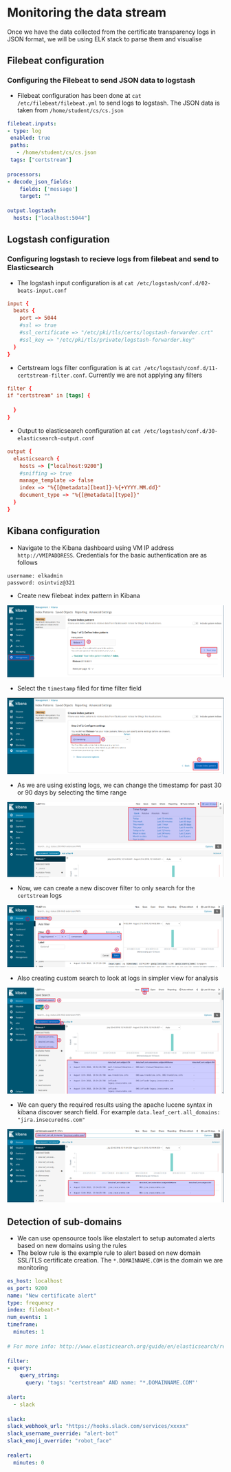 # Monitoring the data stream

Once we have the data collected from the certificate transparency logs in JSON format, we will be using ELK stack to parse them and visualise

## Filebeat configuration

### Configuring the Filebeat to send JSON data to logstash

* Filebeat configuration has been done at `cat /etc/filebeat/filebeat.yml` to send logs to logstash. The JSON data is taken from `/home/student/cs/cs.json`

```yaml
filebeat.inputs:
- type: log
 enabled: true
 paths:
   - /home/student/cs/cs.json
 tags: ["certstream"]

processors:
- decode_json_fields:
    fields: ['message']
    target: ""

output.logstash:
  hosts: ["localhost:5044"]
```

## Logstash configuration

### Configuring logstash to recieve logs from filebeat and send to Elasticsearch

* The logstash input configuration is at `cat /etc/logstash/conf.d/02-beats-input.conf`

```conf
input {
  beats {
    port => 5044
    #ssl => true
    #ssl_certificate => "/etc/pki/tls/certs/logstash-forwarder.crt"
    #ssl_key => "/etc/pki/tls/private/logstash-forwarder.key"
  }
}
```

* Certstream logs filter configuration is at `cat /etc/logstash/conf.d/11-certstream-filter.conf`. Currently we are not applying any filters

```conf
filter {
if "certstream" in [tags] {

  }
}
```

* Output to elasticsearch configuration at `cat /etc/logstash/conf.d/30-elasticsearch-output.conf`

```conf
output {
  elasticsearch {
    hosts => ["localhost:9200"]
    #sniffing => true
    manage_template => false
    index => "%{[@metadata][beat]}-%{+YYYY.MM.dd}"
    document_type => "%{[@metadata][type]}"
  }
}
```

## Kibana configuration

* Navigate to the Kibana dashboard using VM IP address `http://VMIPADDRESS`. Credentials for the basic authentication are as follows

```
username: elkadmin
password: osintviz@321
```

* Create new filebeat index pattern in Kibana

![filebeat index creation](imgs/creat-filebeat-index.png)

* Select the `timestamp` filed for time filter field

![timestamp filter field](imgs/time-stamp-field.png)

* As we are using existing logs, we can change the timestamp for past 30 or 90 days by selecting the time range

![time range selection](imgs/navigate-discover-time.png)

* Now, we can create a new discover filter to only search for the `certstream` logs

![certstream discover filter](imgs/discover-filter-creation.png)

* Also creating custom search to look at logs in simpler view for analysis

![certstream custom search](imgs/certstream-custom-search.png)

* We can query the required results using the apache lucene syntax in kibana discover search field. For example `data.leaf_cert.all_domains: "jira.insecuredns.com"`

![certstream search queries](imgs/certstream-search-query.png)

## Detection of sub-domains

* We can use opensource tools like elastalert to setup automated alerts based on new domains using the rules
* The below rule is the example rule to alert based on new domain SSL/TLS certificate creation. The `*.DOMAINNAME.COM` is the domain we are monitoring

```yaml
es_host: localhost
es_port: 9200
name: "New certificate alert"
type: frequency
index: filebeat-*
num_events: 1
timeframe:
  minutes: 1

# For more info: http://www.elasticsearch.org/guide/en/elasticsearch/reference/current/query-dsl.html

filter:
- query:
    query_string:
      query: 'tags: "certstream" AND name: "*.DOMAINNAME.COM"'

alert:
  - slack

slack:
slack_webhook_url: "https://hooks.slack.com/services/xxxxx"
slack_username_override: "alert-bot"
slack_emoji_override: "robot_face"

realert:
  minutes: 0
```